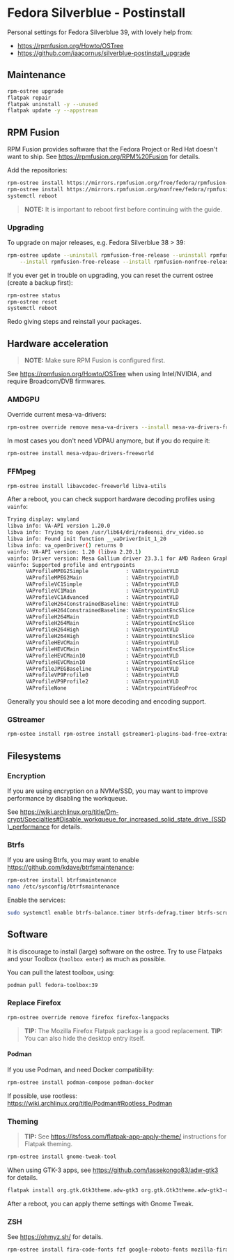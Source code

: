# Fedora Silverblue - Postinstall

Personal settings for Fedora Silverblue 39, with lovely help from:

- <https://rpmfusion.org/Howto/OSTree>
- <https://github.com/iaacornus/silverblue-postinstall_upgrade>

## Maintenance

```bash
rpm-ostree upgrade
flatpak repair
flatpak uninstall -y --unused
flatpak update -y --appstream
```

## RPM Fusion

RPM Fusion provides software that the Fedora Project or Red Hat doesn't want to ship.
See <https://rpmfusion.org/RPM%20Fusion> for details.

Add the repositories:

```bash
rpm-ostree install https://mirrors.rpmfusion.org/free/fedora/rpmfusion-free-release-$(rpm -E %fedora).noarch.rpm
rpm-ostree install https://mirrors.rpmfusion.org/nonfree/fedora/rpmfusion-nonfree-release-$(rpm -E %fedora).noarch.rpm
systemctl reboot
```

> **NOTE:** It is important to reboot first before continuing with the guide.

### Upgrading

To upgrade on major releases, e.g. Fedora Silverblue 38 > 39:

```bash
rpm-ostree update --uninstall rpmfusion-free-release --uninstall rpmfusion-nonfree-release \
    --install rpmfusion-free-release --install rpmfusion-nonfree-release
```

If you ever get in trouble on upgrading, you can reset the current ostree (create a backup first):

```bash
rpm-ostree status
rpm-ostree reset
systemctl reboot
```

Redo giving steps and reinstall your packages.

## Hardware acceleration

> **NOTE:** Make sure RPM Fusion is configured first.

See <https://rpmfusion.org/Howto/OSTree> when using Intel/NVIDIA, and require Broadcom/DVB firmwares.

### AMDGPU

Override current mesa-va-drivers:

```bash
rpm-ostree override remove mesa-va-drivers --install mesa-va-drivers-freeworld
```

In most cases you don't need VDPAU anymore, but if you do require it:

```bash
rpm-ostree install mesa-vdpau-drivers-freeworld
```

### FFMpeg

```bash
rpm-ostree install libavcodec-freeworld libva-utils
```

After a reboot, you can check support hardware decoding profiles using `vainfo`:

```bash
Trying display: wayland
libva info: VA-API version 1.20.0
libva info: Trying to open /usr/lib64/dri/radeonsi_drv_video.so
libva info: Found init function __vaDriverInit_1_20
libva info: va_openDriver() returns 0
vainfo: VA-API version: 1.20 (libva 2.20.1)
vainfo: Driver version: Mesa Gallium driver 23.3.1 for AMD Radeon Graphics (radeonsi, renoir, LLVM 17.0.6, DRM 3.54, 6.6.8-200.fc39.x86_64)
vainfo: Supported profile and entrypoints
      VAProfileMPEG2Simple            : VAEntrypointVLD
      VAProfileMPEG2Main              : VAEntrypointVLD
      VAProfileVC1Simple              : VAEntrypointVLD
      VAProfileVC1Main                : VAEntrypointVLD
      VAProfileVC1Advanced            : VAEntrypointVLD
      VAProfileH264ConstrainedBaseline: VAEntrypointVLD
      VAProfileH264ConstrainedBaseline: VAEntrypointEncSlice
      VAProfileH264Main               : VAEntrypointVLD
      VAProfileH264Main               : VAEntrypointEncSlice
      VAProfileH264High               : VAEntrypointVLD
      VAProfileH264High               : VAEntrypointEncSlice
      VAProfileHEVCMain               : VAEntrypointVLD
      VAProfileHEVCMain               : VAEntrypointEncSlice
      VAProfileHEVCMain10             : VAEntrypointVLD
      VAProfileHEVCMain10             : VAEntrypointEncSlice
      VAProfileJPEGBaseline           : VAEntrypointVLD
      VAProfileVP9Profile0            : VAEntrypointVLD
      VAProfileVP9Profile2            : VAEntrypointVLD
      VAProfileNone                   : VAEntrypointVideoProc
```

Generally you should see a lot more decoding and encoding support.

### GStreamer

```bash
rpm-ostee install rpm-ostree install gstreamer1-plugins-bad-free-extras gstreamer1-plugins-bad-freeworld gstreamer1-plugins-ugly gstreamer1-vaapi
```

## Filesystems

### Encryption

If you are using encryption on a NVMe/SSD, you may want to improve performance by disabling the workqueue.

See <https://wiki.archlinux.org/title/Dm-crypt/Specialties#Disable_workqueue_for_increased_solid_state_drive_(SSD)_performance> for details.

### Btrfs

If you are using Btrfs, you may want to enable <https://github.com/kdave/btrfsmaintenance>:

```bash
rpm-ostree install btrfsmaintenance
nano /etc/sysconfig/btrfsmaintenance
```

Enable the services:

```bash
sudo systemctl enable btrfs-balance.timer btrfs-defrag.timer btrfs-scrub.timer btrfs-trim.timer --now
```

## Software

It is discourage to install (large) software on the ostree. Try to use Flatpaks and your Toolbox (`toolbox enter`) as much as possible.

You can pull the latest toolbox, using:

```bash
podman pull fedora-toolbox:39
```

### Replace Firefox

```bash
rpm-ostree override remove firefox firefox-langpacks
```

> **TIP:** The Mozilla Firefox Flatpak package is a good replacement.
> **TIP:** You can also hide the desktop entry itself.

#### Podman

If you use Podman, and need Docker compatibility:

```bash
rpm-ostree install podman-compose podman-docker
```

If possible, use rootless: <https://wiki.archlinux.org/title/Podman#Rootless_Podman>

### Theming

> **TIP:** See <https://itsfoss.com/flatpak-app-apply-theme/> instructions for Flatpak theming.

```bash
rpm-ostree install gnome-tweak-tool
```

When using GTK-3 apps, see <https://github.com/lassekongo83/adw-gtk3> for details.

```bash
flatpak install org.gtk.Gtk3theme.adw-gtk3 org.gtk.Gtk3theme.adw-gtk3-dark
```

After a reboot, you can apply theme settings with Gnome Tweak.

### ZSH

See <https://ohmyz.sh/> for details.

```bash
rpm-ostree install fira-code-fonts fzf google-roboto-fonts mozilla-fira-mono-fonts powerline-fonts pygmentize tmux zsh zsh-autosuggestions zsh-syntax-highlighting
```
